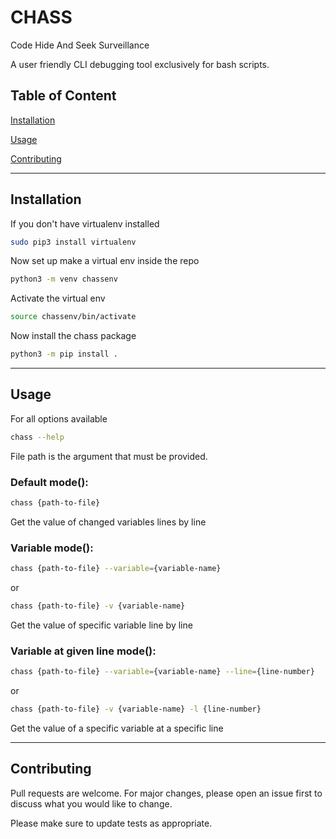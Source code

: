 # CHASS
Code Hide And Seek Surveillance

A user friendly CLI debugging tool exclusively for bash scripts.
## Table of Content
[Installation](#installation)

[Usage](#usage)

[Contributing](#contributing)

---

## Installation

If you don't have virtualenv installed
```bash
sudo pip3 install virtualenv
```
Now set up make a virtual env inside the repo
```bash
python3 -m venv chassenv
```
Activate the virtual env
```bash
source chassenv/bin/activate
```
Now install the chass package
```bash
python3 -m pip install .
```
---

## Usage
For all options available

```bash
chass --help
```

File path is the argument that must be provided.

### Default mode(): 

```bash
chass {path-to-file}
``` 
Get the value of changed variables lines by line

### Variable mode():
```bash
chass {path-to-file} --variable={variable-name}
```
or

```bash
chass {path-to-file} -v {variable-name}
```
Get the value of specific variable line by line

### Variable at given line mode():
```bash
chass {path-to-file} --variable={variable-name} --line={line-number}
```
or
```bash
chass {path-to-file} -v {variable-name} -l {line-number}
```
Get the value of a specific variable at a specific line

---

## Contributing
Pull requests are welcome. For major changes, please open an issue first to discuss what you would like to change.

Please make sure to update tests as appropriate.
